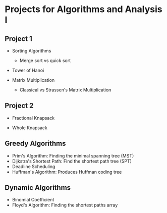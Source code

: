# Projects for Algorithms and Analysis I

## Project 1

- Sorting Algorithms

  - Merge sort vs quick sort

- Tower of Hanoi

- Matrix Multiplication
  - Classical vs Strassen's Matrix Multiplication

## Project 2

- Fractional Knapsack

- Whole Knapsack

## Greedy Algorithms

- Prim's Algorithm: Finding the minimal spanning tree (MST)
- Dijkstra's Shortest Path: Find the shortest path tree (SPT)
- Deadline Scheduling
- Huffman's Algorithm: Produces Huffman coding tree

## Dynamic Algorithms

- Binomial Coefficient
- Floyd's Algorithm: Finding the shortest paths array
